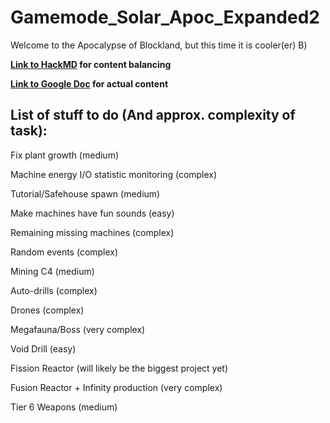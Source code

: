 # Gamemode_Solar_Apoc_Expanded2

Welcome to the Apocalypse of Blockland, but this time it is cooler(er) B)

**[Link to HackMD](https://hackmd.io/@Fastmapler/BksGsimCK) for content balancing**

**[Link to Google Doc](https://docs.google.com/file/d/1m3-dcelrbrEDwQBHapI36xYq_OGoO1j0/edit?usp=docslist_api&filetype=msword) for actual content**


## List of stuff to do (And approx. complexity of task):

Fix plant growth (medium)

Machine energy I/O statistic monitoring (complex)

Tutorial/Safehouse spawn (medium)

Make machines have fun sounds (easy)

Remaining missing machines (complex)

Random events (complex)

Mining C4 (medium)

Auto-drills (complex)

Drones (complex)

Megafauna/Boss (very complex)

Void Drill (easy)

Fission Reactor (will likely be the biggest project yet)

Fusion Reactor + Infinity production (very complex)

Tier 6 Weapons (medium)
